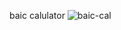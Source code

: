 baic calulator
![baic-cal](https://github.com/user-attachments/assets/c40c07f9-9835-4103-a119-484cf444a5de)
